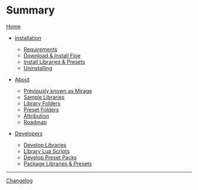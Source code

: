 <!--
SPDX-FileCopyrightText: 2024 Sam Windell
SPDX-License-Identifier: GPL-3.0-or-later
-->

# Summary

[Home](./home.md)

- [Installation]()
  - [Requirements](./installation/requirements.md)
  - [Download & Install Floe](./installation/download-and-install-floe.md)
  - [Install Libraries & Presets](./installation/install-libraries-and-presets.md)
  - [Uninstalling](./installation/uninstalling.md)

- [About]()
  - [Previously known as Mirage](./about/mirage.md)
  - [Sample Libraries](./about/sample-libraries.md)
  - [Library Folders](./about/library-folders.md)
  - [Preset Folders](./about/preset-folders.md)
  - [Attribution](./about/attribution.md)
  - [Roadmap](./about/roadmap.md)

- [Developers]()
  - [Develop Libraries](./develop/develop-libraries.md)
  - [Library Lua Scripts](./develop/library-lua-scripts.md)
  - [Develop Preset Packs](./develop/develop-preset-packs.md)
  - [Package Libraries & Presets](./develop/packaging.md)

-----------

[Changelog](./changelog.md)
